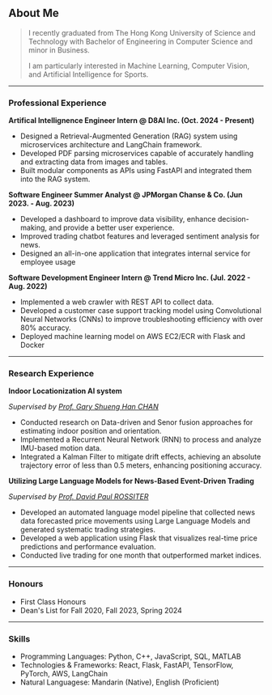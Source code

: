 
## About Me

> I recently graduated from The Hong Kong University of Science and Technology with Bachelor of Engineering in Computer Science and minor in Business.
>
> I am particularly interested in Machine Learning, Computer Vision, and Artificial Intelligence for Sports.

***

### Professional Experience

**Artifical Intellignence Engineer Intern @ D8AI Inc. (Oct. 2024 - Present)**

- Designed a Retrieval-Augmented Generation (RAG) system using microservices architecture and LangChain framework.
- Developed PDF parsing microservices capable of accurately handling and extracting data from images and tables.
- Built modular components as APIs using FastAPI and integrated them into the RAG system.

**Software Engineer Summer Analyst @ JPMorgan Chanse & Co. (Jun 2023. - Aug. 2023)**

- Developed a dashboard to improve data visibility, enhance decision-making, and provide a better user experience.
- Improved trading chatbot features and leveraged sentiment analysis for news.
- Designed an all-in-one application that integrates internal service for employee usage

**Software Development Engineer Intern @ Trend Micro Inc. (Jul. 2022 - Aug. 2022)**

- Implemented a web crawler with REST API to collect data.
- Developed a customer case support tracking model using Convolutional Neural Networks (CNNs) to improve troubleshooting efficiency with over 80% accuracy.
- Deployed machine learning model on AWS EC2/ECR with Flask and Docker

***

### Research Experience

**Indoor Locationization AI system**

_Supervised by [Prof. Gary Shueng Han CHAN](https://www.cse.ust.hk/~gchan/)_
- Conducted research on Data-driven and Senor fusion approaches for estimating indoor position and orientation.
- Implemented a Recurrent Neural Network (RNN) to process and analyze IMU-based motion data.
- Integrated a Kalman Filter to mitigate drift effects, achieving an absolute trajectory error of less than 0.5 meters, enhancing positioning accuracy.

**Utilizing Large Language Models for News-Based Event-Driven Trading**

_Supervised by [Prof. David Paul ROSSITER](https://www.cse.ust.hk/~rossiter/)_
- Developed an automated language model pipeline that collected news data forecasted price movements using Large Language Models and generated systematic trading strategies.
- Developed a web application using Flask that visualizes real-time price predictions and performance evaluation.
- Conducted live trading for one month that outperformed market indices.

***

### Honours

- First Class Honours
- Dean's List for Fall 2020, Fall 2023, Spring 2024

***

### Skills

- Programming Languages: Python, C++, JavaScript, SQL, MATLAB
- Technologies & Frameworks: React, Flask, FastAPI, TensorFlow, PyTorch, AWS, LangChain
- Natural Languagese: Mandarin (Native), English (Proficient)



